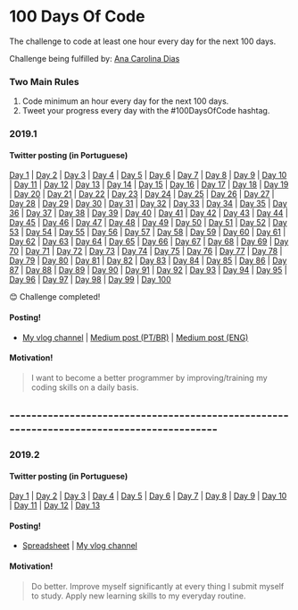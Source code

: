 # 100 Days Of Code
The challenge to code at least one hour every day for the next 100 days.

Challenge being fulfilled by: [Ana Carolina Dias](https://github.com/linasdias/)

### Two Main Rules
1.  Code minimum an hour every day for the next 100 days.
2.  Tweet your progress every day with the #100DaysOfCode hashtag.

### 2019.1

#### Twitter posting (in Portuguese)
[Day 1](https://twitter.com/linasdias/status/1130237925181009920) | [Day 2](https://twitter.com/linasdias/status/1130237928972652544) | [Day 3](https://twitter.com/linasdias/status/1130237932638482432) | [Day 4](https://twitter.com/linasdias/status/1130237936564408321) | [Day 5](https://twitter.com/linasdias/status/1130237939022204928) | [Day 6](https://twitter.com/linasdias/status/1130237941408817157) | [Day 7](https://twitter.com/linasdias/status/1130237945263337472) | [Day 8](https://twitter.com/linasdias/status/1130237948547538944) | [Day 9](https://twitter.com/linasdias/status/1130237954079842304) | [Day 10](https://twitter.com/linasdias/status/1130237958425141249) | [Day 11](https://twitter.com/linasdias/status/1130237960639647744) | [Day 12](https://twitter.com/linasdias/status/1130237963537920002) | [Day 13](https://twitter.com/linasdias/status/1130237965865771009) | [Day 14](https://twitter.com/linasdias/status/1130237970039136262) | [Day 15](https://twitter.com/linasdias/status/1130662437211000832) | [Day 16](https://twitter.com/linasdias/status/1131015131792588800) | [Day 17](https://twitter.com/linasdias/status/1133741407917760512) | [Day 18](https://twitter.com/linasdias/status/1133741410480476160) | [Day 19](https://twitter.com/linasdias/status/1133741412783202304) | [Day 20](https://twitter.com/linasdias/status/1133741414754529283) | [Day 21](https://twitter.com/linasdias/status/1133741417728290818) | [Day 22](https://twitter.com/linasdias/status/1133741422266474497) | [Day 23](https://twitter.com/linasdias/status/1133741427979165697) | [Day 24](https://twitter.com/linasdias/status/1133741430437023745) | [Day 25](https://twitter.com/linasdias/status/1134146582717325313) | [Day 26](https://twitter.com/linasdias/status/1134525716765249536) | [Day 27](https://twitter.com/linasdias/status/1135184278290075648) | [Day 28](https://twitter.com/linasdias/status/1135184281775616000) | [Day 29](https://twitter.com/linasdias/status/1136970952372367360) | [Day 30](https://twitter.com/linasdias/status/1136970952372367360) | [Day 31](https://twitter.com/linasdias/status/1136970952372367360) | [Day 32](https://twitter.com/linasdias/status/1136970952372367360) | [Day 33](https://twitter.com/linasdias/status/1136970956239450112) | [Day 34](https://twitter.com/linasdias/status/1137411083721957378) | [Day 35](https://twitter.com/linasdias/status/1138568488132534272) | [Day 36](https://twitter.com/linasdias/status/1138568490724536326) | [Day 37](https://twitter.com/linasdias/status/1138568494306529280) | [Day 38](https://twitter.com/linasdias/status/1139341127889379329) | [Day 39](https://twitter.com/linasdias/status/1139341131303571462) | [Day 40](https://twitter.com/linasdias/status/1139686437157126145) | [Day 41](https://twitter.com/linasdias/status/1140041292761710598) | [Day 42](https://twitter.com/linasdias/status/1140371184753741824) | [Day 43](https://twitter.com/linasdias/status/1140615530635812864) | [Day 44](https://twitter.com/linasdias/status/1141138870664343554) | [Day 45](https://twitter.com/linasdias/status/1141675543169044482) | [Day 46](https://twitter.com/linasdias/status/1141675546251857920) | [Day 47](https://twitter.com/linasdias/status/1142421028859199489) | [Day 48](https://twitter.com/linasdias/status/1142421031304486912) | [Day 49](https://twitter.com/linasdias/status/1142823692109524994) | [Day 50](https://twitter.com/linasdias/status/1143122122946097152) | [Day 51](https://twitter.com/linasdias/status/1143477893202423808) | [Day 52](https://twitter.com/linasdias/status/1143894086224662529) | [Day 53](https://twitter.com/linasdias/status/1144330446513328128) | [Day 54](https://twitter.com/linasdias/status/1144616436998004736) | [Day 55](https://twitter.com/linasdias/status/1145033838709657602) | [Day 56](https://twitter.com/linasdias/status/1147572483844911105) | [Day 57](https://twitter.com/linasdias/status/1147572483844911105) | [Day 58](https://twitter.com/linasdias/status/1147572483844911105) | [Day 59](https://twitter.com/linasdias/status/1147572483844911105) | [Day 60](https://twitter.com/linasdias/status/1147572483844911105) | [Day 61](https://twitter.com/linasdias/status/1147572483844911105) | [Day 62](https://twitter.com/linasdias/status/1148379086051581952) | [Day 63](https://twitter.com/linasdias/status/1148379089037869058) | [Day 64](https://twitter.com/linasdias/status/1148581605382004736) | [Day 65](https://twitter.com/linasdias/status/1148968366037774336) | [Day 66](https://twitter.com/linasdias/status/1149423605903712262) | [Day 67](https://twitter.com/linasdias/status/1149729188699627520) | [Day 68](https://twitter.com/linasdias/status/1150009823330803715) | [Day 69](https://twitter.com/linasdias/status/1150452496206303233) | [Day 70](https://twitter.com/linasdias/status/1150895372061073409) | [Day 71](https://twitter.com/linasdias/status/1151162445441961984) | [Day 72](https://twitter.com/linasdias/status/1156537825766121472) | [Day 73](https://twitter.com/linasdias/status/1156537866941546496) | [Day 74](https://twitter.com/linasdias/status/1156537903754948610) | [Day 75](https://twitter.com/linasdias/status/1156537903754948610) | [Day 76](https://twitter.com/linasdias/status/1156537903754948610) | [Day 77](https://twitter.com/linasdias/status/1156537937003257856) | [Day 78](https://twitter.com/linasdias/status/1156537937003257856) | [Day 79](https://twitter.com/linasdias/status/1156537965780328450) | [Day 80](https://twitter.com/linasdias/status/1156537965780328450) | [Day 81](https://twitter.com/linasdias/status/1156537965780328450) | [Day 82](https://twitter.com/linasdias/status/1156537965780328450) | [Day 83](https://twitter.com/linasdias/status/1156537965780328450) | [Day 84](https://twitter.com/linasdias/status/1156537965780328450) | [Day 85](https://twitter.com/linasdias/status/1156537965780328450) | [Day 86](https://twitter.com/linasdias/status/1156537965780328450) | [Day 87](https://twitter.com/linasdias/status/1157457718384431107) | [Day 88](https://twitter.com/linasdias/status/1157457718384431107) | [Day 89](https://twitter.com/linasdias/status/1161071705437196290) | [Day 90](https://twitter.com/linasdias/status/1161071705437196290) | [Day 91](https://twitter.com/linasdias/status/1161071705437196290) | [Day 92](https://twitter.com/linasdias/status/1161071705437196290) | [Day 93](https://twitter.com/linasdias/status/1161071705437196290) | [Day 94](https://twitter.com/linasdias/status/1161071705437196290) | [Day 95](https://twitter.com/linasdias/status/1161071705437196290) | [Day 96](https://twitter.com/linasdias/status/1161071705437196290) | [Day 97](https://twitter.com/linasdias/status/1161071705437196290) | [Day 98](https://twitter.com/linasdias/status/1161071705437196290) | [Day 99](https://twitter.com/linasdias/status/1161787316840435712) | [Day 100](https://twitter.com/linasdias/status/1161787316840435712)


:blush: Challenge completed!

#### Posting!
- [My vlog channel](https://www.youtube.com/channel/UCzdN_GOPp7SFm6Yp7L2qvTg) | [Medium post (PT/BR)](https://medium.com/@carolinadias4567/ent%C3%A3o-eu-fiz-os-100-dias-de-c%C3%B3digo-94aa4316cc30) | [Medium post (ENG)](https://medium.com/@carolinadias4567/so-i-did-100daysofcode-911a3dc81346?sk=f7a7b57638e73af8b1bf3cffed4c9d42)

#### Motivation!

> I want to become a better programmer by improving/training my coding skills on a daily basis.

## -----------------------------------------------------------------------------------------

### 2019.2

#### Twitter posting (in Portuguese)
[Day 1](https://twitter.com/linasdias/status/1162833075014918149) | [Day 2](https://twitter.com/linasdias/status/1163210492594348033) | [Day 3](https://twitter.com/linasdias/status/1164660437268488193) | [Day 4](https://twitter.com/linasdias/status/1164660437268488193) | [Day 5](https://twitter.com/linasdias/status/1164660437268488193) | [Day 6](https://twitter.com/linasdias/status/1164660437268488193) | [Day 7](https://twitter.com/linasdias/status/1165013818449305601) | [Day 8](https://twitter.com/linasdias/status/1165389211433873409) | [Day 9](https://twitter.com/linasdias/status/1165615707729608704) | [Day 10](https://twitter.com/linasdias/status/1166144419780841474) | [Day 11](https://twitter.com/linasdias/status/1166486988427579394) | [Day 12](https://twitter.com/linasdias/status/1166844891701403650) | [Day 13](https://twitter.com/linasdias/status/1167234252087468033)

#### Posting!
- [Spreadsheet](https://docs.google.com/spreadsheets/d/1lwVSl0q7-ZOZ910gnGgmbMsMiYxSDrQ1vtt-9iesgxI) | [My vlog channel](https://www.youtube.com/channel/UCzdN_GOPp7SFm6Yp7L2qvTg) 
#### Motivation!

> Do better. Improve myself significantly at every thing I submit myself to study. Apply new learning skills to my everyday routine.
